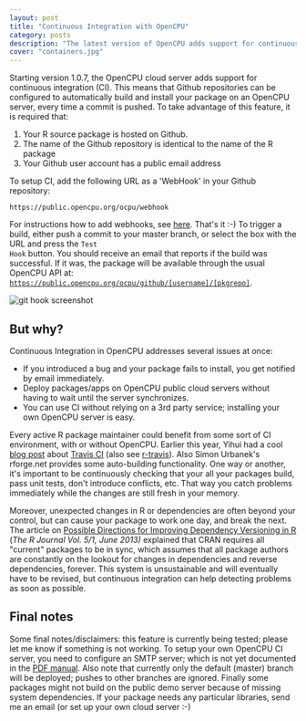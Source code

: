 ```yaml
---
layout: post
title: "Continuous Integration with OpenCPU"
category: posts
description: "The latest version of OpenCPU adds support for continuous integration. Any R package that is hosted on Github is supported."
cover: "containers.jpg"
---
```


Starting version 1.0.7, the OpenCPU cloud server adds support for continuous integration (CI). This means that Github repositories can be configured to automatically build and install your package on an OpenCPU server, every time a commit is pushed. To take advantage of this feature, it is required that:

<ol>
	<li>Your R source package is hosted on Github.</li>
	<li>The name of the Github repository is identical to the name of the R package</li>
	<li>Your Github user account has a public email address</li>
</ol>

To setup CI, add the following URL as a 'WebHook' in your Github repository: 

    https://public.opencpu.org/ocpu/webhook

For instructions how to add webhooks, see [here](https://help.github.com/articles/post-receive-hooks). That's it :-) To trigger a build, either push a commit to your master branch, or select the box with the URL and press the <code>Test Hook</code> button. You should receive an email that reports if the build was successful. If it was, the package will be available through the usual OpenCPU API at: <code>https://public.opencpu.org/ocpu/github/[username]/[pkgrepo]</code>.

<img class="img-thumbnail img-responsive" src="../../images/githook.png" alt="git hook screenshot">

## But why?

Continuous Integration in OpenCPU addresses several issues at once:

<ul>
	<li>If you introduced a bug and your package fails to install, you get notified by email immediately.</li>
	<li>Deploy packages/apps on OpenCPU public cloud servers without having to wait until the server synchronizes.</li>
	<li>You can use CI without relying on a 3rd party service; installing your own OpenCPU server is easy.</li>
</ul>

Every active R package maintainer could benefit from some sort of CI environment, with or without OpenCPU. Earlier this year, Yihui had a cool [blog post](http://yihui.name/en/2013/04/travis-ci-for-r/) about [Travis CI](https://travis-ci.org/) (also see [r-travis](https://github.com/craigcitro/r-travis)). Also Simon Urbanek's rforge.net provides some auto-building functionality. One way or another, it's important to be continuously checking that your all your packages build, pass unit tests, don't introduce conflicts, etc. That way you catch problems immediately while the changes are still fresh in your memory.

Moreover, unexpected changes in R or dependencies are often beyond your control, but can cause your package to work one day, and break the next. The article on [Possible Directions for Improving Dependency Versioning in R](http://arxiv.org/abs/1303.2140) (<i>The R Journal Vol. 5/1, June 2013)</i> explained that CRAN requires all "current" packages to be in sync, which assumes that all package authors are constantly on the lookout for changes in dependencies and reverse dependencies, forever. This system is unsustainable and will eventually have to be revised, but continuous integration can help detecting problems as soon as possible.

## Final notes

Some final notes/disclaimers: this feature is currently being tested; please let me know if something is not working. To setup your own OpenCPU CI server, you need to configure an SMTP server; which is not yet documented in the [PDF manual](http://jeroenooms.github.com/opencpu-manual/opencpu-manual.pdf). Also note that currently only the default (master) branch will be deployed; pushes to other branches are ignored. Finally some packages might not build on the public demo server because of missing system dependencies. If your package needs any particular libraries, send me an email (or set up your own cloud server :-)

